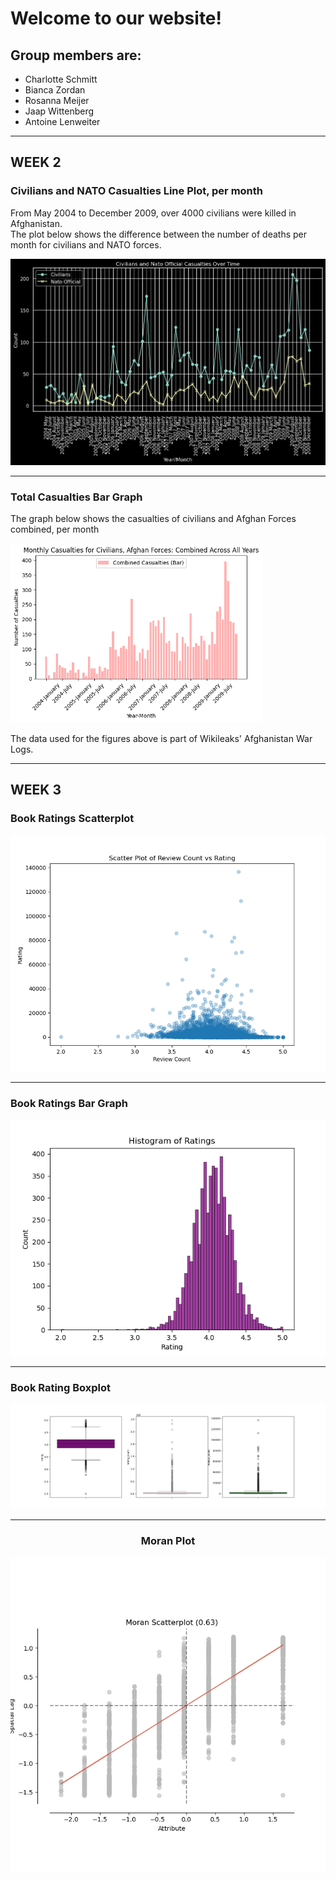 <!-- Example: index.md or README.md -->
# Welcome to our website!

## Group members are:
- Charlotte Schmitt
- Bianca Zordan
- Rosanna Meijer
- Jaap Wittenberg
- Antoine Lenweiter

---
WEEK 2
---

### Civilians and NATO Casualties Line Plot, per month

From May 2004 to December 2009, over 4000 civilians were killed in Afghanistan.  
The plot below shows the difference between the number of deaths per month for civilians and NATO forces.

![Casualties Plot](images/plots/casualties_plot3.png)

---

### Total Casualties Bar Graph

The graph below shows the casualties of civilians and Afghan Forces combined, per month

<img src="images/plots/civilians and afghan force casualties combined bar graph.png" alt="Casualties Plot" style="max-width: 80%; height: auto;">

The data used for the figures above is part of Wikileaks' Afghanistan War Logs.



---
WEEK 3
---



### Book Ratings Scatterplot

![Rating](images/plots/rating_reviewcount_scatterplot.png)

---

### Book Ratings Bar Graph

![Rating](images/plots/rating_histogram.png)

---

### Book Rating Boxplot

![Rating](images/plots/rating_boxplot.png)

<!-- Center the content -->
<div style="text-align: center;">

---

### Moran Plot

![Rating](images/plots/moran_plot.png)

<!-- Center the content -->
<div style="text-align: center;">


</div>
